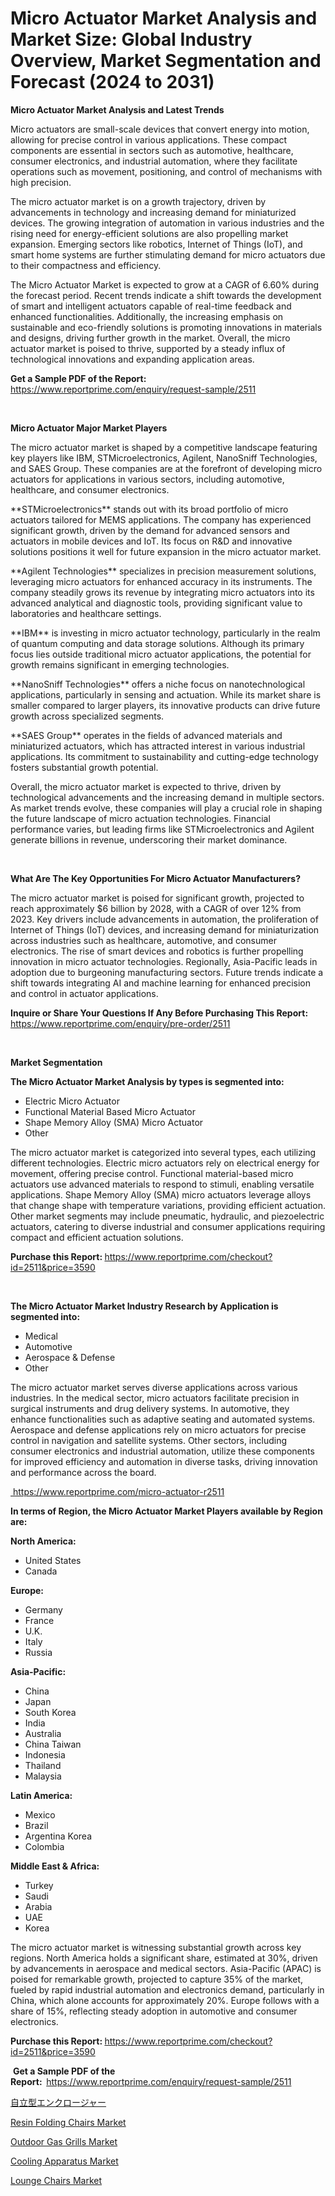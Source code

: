 <p><h1>Micro Actuator Market Analysis and Market Size: Global Industry Overview, Market Segmentation and Forecast (2024 to 2031)</h1></p><p><strong>Micro Actuator Market Analysis and Latest Trends</strong></p>
<p><p>Micro actuators are small-scale devices that convert energy into motion, allowing for precise control in various applications. These compact components are essential in sectors such as automotive, healthcare, consumer electronics, and industrial automation, where they facilitate operations such as movement, positioning, and control of mechanisms with high precision.</p><p>The micro actuator market is on a growth trajectory, driven by advancements in technology and increasing demand for miniaturized devices. The growing integration of automation in various industries and the rising need for energy-efficient solutions are also propelling market expansion. Emerging sectors like robotics, Internet of Things (IoT), and smart home systems are further stimulating demand for micro actuators due to their compactness and efficiency.</p><p>The Micro Actuator Market is expected to grow at a CAGR of 6.60% during the forecast period. Recent trends indicate a shift towards the development of smart and intelligent actuators capable of real-time feedback and enhanced functionalities. Additionally, the increasing emphasis on sustainable and eco-friendly solutions is promoting innovations in materials and designs, driving further growth in the market. Overall, the micro actuator market is poised to thrive, supported by a steady influx of technological innovations and expanding application areas.</p></p>
<p><strong>Get a Sample PDF of the Report:&nbsp;</strong> <a href="https://www.reportprime.com/enquiry/request-sample/2511">https://www.reportprime.com/enquiry/request-sample/2511</a></p>
<p>&nbsp;</p>
<p><strong>Micro Actuator Major Market Players</strong></p>
<p><p>The micro actuator market is shaped by a competitive landscape featuring key players like IBM, STMicroelectronics, Agilent, NanoSniff Technologies, and SAES Group. These companies are at the forefront of developing micro actuators for applications in various sectors, including automotive, healthcare, and consumer electronics.</p><p>**STMicroelectronics** stands out with its broad portfolio of micro actuators tailored for MEMS applications. The company has experienced significant growth, driven by the demand for advanced sensors and actuators in mobile devices and IoT. Its focus on R&D and innovative solutions positions it well for future expansion in the micro actuator market.</p><p>**Agilent Technologies** specializes in precision measurement solutions, leveraging micro actuators for enhanced accuracy in its instruments. The company steadily grows its revenue by integrating micro actuators into its advanced analytical and diagnostic tools, providing significant value to laboratories and healthcare settings.</p><p>**IBM** is investing in micro actuator technology, particularly in the realm of quantum computing and data storage solutions. Although its primary focus lies outside traditional micro actuator applications, the potential for growth remains significant in emerging technologies.</p><p>**NanoSniff Technologies** offers a niche focus on nanotechnological applications, particularly in sensing and actuation. While its market share is smaller compared to larger players, its innovative products can drive future growth across specialized segments.</p><p>**SAES Group** operates in the fields of advanced materials and miniaturized actuators, which has attracted interest in various industrial applications. Its commitment to sustainability and cutting-edge technology fosters substantial growth potential.</p><p>Overall, the micro actuator market is expected to thrive, driven by technological advancements and the increasing demand in multiple sectors. As market trends evolve, these companies will play a crucial role in shaping the future landscape of micro actuation technologies. Financial performance varies, but leading firms like STMicroelectronics and Agilent generate billions in revenue, underscoring their market dominance.</p></p>
<p>&nbsp;</p>
<p><strong>What Are The Key Opportunities For Micro Actuator Manufacturers?</strong></p>
<p><p>The micro actuator market is poised for significant growth, projected to reach approximately $6 billion by 2028, with a CAGR of over 12% from 2023. Key drivers include advancements in automation, the proliferation of Internet of Things (IoT) devices, and increasing demand for miniaturization across industries such as healthcare, automotive, and consumer electronics. The rise of smart devices and robotics is further propelling innovation in micro actuator technologies. Regionally, Asia-Pacific leads in adoption due to burgeoning manufacturing sectors. Future trends indicate a shift towards integrating AI and machine learning for enhanced precision and control in actuator applications.</p></p>
<p><strong>Inquire or Share Your Questions If Any Before Purchasing This Report:</strong> <a href="https://www.reportprime.com/enquiry/pre-order/2511">https://www.reportprime.com/enquiry/pre-order/2511</a></p>
<p>&nbsp;</p>
<p><strong>Market Segmentation</strong></p>
<p><strong>The Micro Actuator Market Analysis by types is segmented into:</strong></p>
<p><ul><li>Electric Micro Actuator</li><li>Functional Material Based Micro Actuator</li><li>Shape Memory Alloy (SMA) Micro Actuator</li><li>Other</li></ul></p>
<p><p>The micro actuator market is categorized into several types, each utilizing different technologies. Electric micro actuators rely on electrical energy for movement, offering precise control. Functional material-based micro actuators use advanced materials to respond to stimuli, enabling versatile applications. Shape Memory Alloy (SMA) micro actuators leverage alloys that change shape with temperature variations, providing efficient actuation. Other market segments may include pneumatic, hydraulic, and piezoelectric actuators, catering to diverse industrial and consumer applications requiring compact and efficient actuation solutions.</p></p>
<p><strong>Purchase this Report:&nbsp;</strong><a href="https://www.reportprime.com/checkout?id=2511&price=3590">https://www.reportprime.com/checkout?id=2511&price=3590</a></p>
<p>&nbsp;</p>
<p><strong>The Micro Actuator Market Industry Research by Application is segmented into:</strong></p>
<p><ul><li>Medical</li><li>Automotive</li><li>Aerospace & Defense</li><li>Other</li></ul></p>
<p><p>The micro actuator market serves diverse applications across various industries. In the medical sector, micro actuators facilitate precision in surgical instruments and drug delivery systems. In automotive, they enhance functionalities such as adaptive seating and automated systems. Aerospace and defense applications rely on micro actuators for precise control in navigation and satellite systems. Other sectors, including consumer electronics and industrial automation, utilize these components for improved efficiency and automation in diverse tasks, driving innovation and performance across the board.</p></p>
<p><a href="https://www.reportprime.com/micro-actuator-r2511">&nbsp;https://www.reportprime.com/micro-actuator-r2511</a></p>
<p><strong>In terms of Region, the Micro Actuator Market Players available by Region are:</strong></p>
<p>
    <p> <strong> North America: </strong>
        <ul>
            <li>United States</li>
            <li>Canada</li>
        </ul>
        </p> 
    <p> <strong> Europe: </strong>
        <ul>
            <li>Germany</li>
            <li>France</li>
            <li>U.K.</li>
            <li>Italy</li>
            <li>Russia</li>
        </ul>
        </p> 
    <p> <strong> Asia-Pacific: </strong>
        <ul>
            <li>China</li>
            <li>Japan</li>
            <li>South Korea</li>
            <li>India</li>
            <li>Australia</li>
            <li>China Taiwan</li>
            <li>Indonesia</li>
            <li>Thailand</li>
            <li>Malaysia</li>
        </ul>
        </p> 
    <p> <strong> Latin America: </strong>
        <ul>
            <li>Mexico</li>
            <li>Brazil</li>
            <li>Argentina Korea</li>
            <li>Colombia</li>
        </ul>
        </p> 
    <p> <strong> Middle East & Africa: </strong>
        <ul>
            <li>Turkey</li>
            <li>Saudi</li>
            <li>Arabia</li>
            <li>UAE</li>
            <li>Korea</li>
        </ul>
    </p>
    </p>
<p><p>The micro actuator market is witnessing substantial growth across key regions. North America holds a significant share, estimated at 30%, driven by advancements in aerospace and medical sectors. Asia-Pacific (APAC) is poised for remarkable growth, projected to capture 35% of the market, fueled by rapid industrial automation and electronics demand, particularly in China, which alone accounts for approximately 20%. Europe follows with a share of 15%, reflecting steady adoption in automotive and consumer electronics.</p></p>
<p><strong>Purchase this Report: </strong><a href="https://www.reportprime.com/checkout?id=2511&price=3590">https://www.reportprime.com/checkout?id=2511&price=3590</a></p>
<p>&nbsp;<strong>Get a Sample PDF of the Report:&nbsp;&nbsp;</strong><a href="https://www.reportprime.com/enquiry/request-sample/2511">https://www.reportprime.com/enquiry/request-sample/2511</a></p>
<p><strong></strong></p>
<p><p><a href="https://medium.com/@lenorakris2023/free-standing-enclosures-market-%E3%81%AE%E3%82%B0%E3%83%AD%E3%83%BC%E3%83%90%E3%83%AB%E5%B8%82%E5%A0%B4%E6%A6%82%E8%A6%81%E3%81%AF-%E4%B8%96%E7%95%8C%E3%81%8A%E3%82%88%E3%81%B3%E4%B8%BB%E8%A6%81%E5%B8%82%E5%A0%B4%E3%81%AB%E3%81%8A%E3%81%91%E3%82%8B%E6%A5%AD%E7%95%8C%E3%81%AB%E5%BD%B1%E9%9F%BF%E3%82%92%E4%B8%8E%E3%81%88%E3%82%8B%E4%B8%BB%E8%A6%81%E3%81%AA%E3%83%88%E3%83%AC%E3%83%B3%E3%83%89%E3%81%AB%E3%81%A4%E3%81%84%E3%81%A6-%E7%8B%AC%E8%87%AA%E3%81%AE%E8%A6%96%E7%82%B9%E3%82%92%E6%8F%90%E4%BE%9B%E3%81%97%E3%81%BE%E3%81%99-1244a5e79587">自立型エンクロージャー</a></p><p><a href="https://medium.com/@joanne.harris67856/the-global-resin-folding-chairs-market-identifies-drivers-restraints-opportunities-and-trends-1aca8223d8a3">Resin Folding Chairs Market</a></p><p><a href="https://www.linkedin.com/pulse/global-outdoor-gas-grills-market-focus-product-type-propane-gasnatural-dganf?trackingId=6Hq8f5lQQSuEpd4CstR06g%3D%3D">Outdoor Gas Grills Market</a></p><p><a href="https://www.linkedin.com/pulse/future-innovation-global-cooling-apparatus-market-growth-opportunities-ce7ef?trackingId=9mPW%2Fk3ITyqX%2BRtsSJFP8Q%3D%3D">Cooling Apparatus Market</a></p><p><a href="https://medium.com/@joanne.harris67856/the-lounge-chairs-market-industry-provides-a-comprehensive-and-current-analysis-of-the-sector-51b92428d7a3">Lounge Chairs Market</a></p></p>